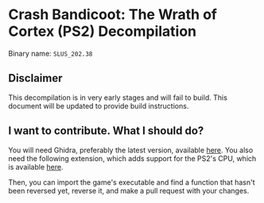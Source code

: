 # Crash Bandicoot: The Wrath of Cortex (PS2) Decompilation

Binary name: `SLUS_202.38`

## Disclaimer
This decompilation is in very early stages and will fail to build. This document
will be updated to provide build instructions.

## I want to contribute. What I should do?
You will need Ghidra, preferably the latest version, available [here](https://github.com/NationalSecurityAgency/ghidra). You also need the following extension, which adds support for the PS2's CPU, which is available [here](https://github.com/chaoticgd/ghidra-emotionengine-reloaded).

Then, you can import the game's executable and find a function that hasn't been reversed yet, reverse it, and make a pull request with your changes.
